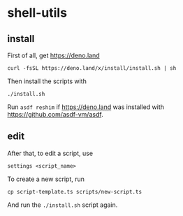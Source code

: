# shell-utils

## install

First of all, get https://deno.land

```
curl -fsSL https://deno.land/x/install/install.sh | sh
```

Then install the scripts with

```
./install.sh
```

Run `asdf reshim` if https://deno.land was installed with https://github.com/asdf-vm/asdf.

## edit

After that, to edit a script, use

```
settings <script_name>
```

To create a new script, run

```
cp script-template.ts scripts/new-script.ts
```

And run the `./install.sh` script again.
